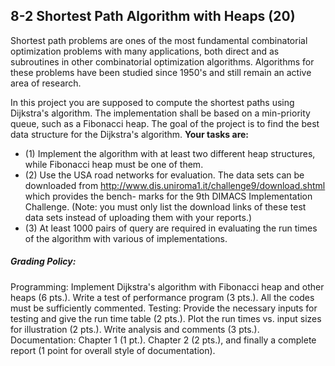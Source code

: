## 8-2 Shortest Path Algorithm with Heaps (20)

Shortest path problems are ones of the most fundamental combinatorial optimization problems with many applications, both direct and as subroutines in other combinatorial
optimization algorithms. Algorithms for these problems have been studied since 1950's and still remain an active area of research.

In this project you are supposed to compute the shortest paths using Dijkstra's algorithm. The implementation shall be based on a min-priority queue, such as a Fibonacci heap.
The goal of the project is to find the best data structure for the Dijkstra's algorithm.
**Your tasks are:**

- (1) Implement the algorithm with at least two different heap structures, while Fibonacci heap must be one of them.
- (2) Use the USA road networks for evaluation. The data sets can be downloaded from http://www.dis.uniroma1.it/challenge9/download.shtml which provides the bench-
  marks for the 9th DIMACS Implementation Challenge. (Note: you must only list the download links of these test data sets instead of uploading them with your reports.)
- (3) At least 1000 pairs of query are required in evaluating the run times of the algorithm with various of implementations.

##### Grading Policy:

Programming: Implement Dijkstra's algorithm with Fibonacci heap and other heaps (6 pts.). Write a test of performance program (3 pts.). All the codes must be sufficiently
commented.
Testing: Provide the necessary inputs for testing and give the run time table (2 pts.). Plot the run times vs. input sizes for illustration (2 pts.). Write analysis and comments (3
pts.).
Documentation: Chapter 1 (1 pt.). Chapter 2 (2 pts.), and finally a complete report (1 point for overall style of documentation).